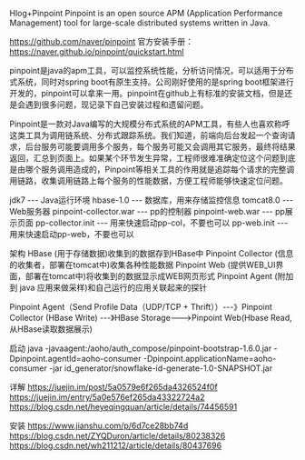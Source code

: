 Hlog+Pinpoint
Pinpoint is an open source APM (Application Performance Management) tool for large-scale distributed systems written in Java. 


https://github.com/naver/pinpoint
官方安装手册：https://naver.github.io/pinpoint/quickstart.html



pinpoint是java的apm工具，可以监控系统性能，分析访问情况，可以适用于分布式系统，同时对spring boot有原生支持。公司刚好使用的是spring boot框架进行开发的，pinpoint可以拿来一用。pinpoint在github上有标准的安装文档，但是还是会遇到很多问题，现记录下自己安装过程和遗留问题。


Pinpoint是一款对Java编写的大规模分布式系统的APM工具，有些人也喜欢称呼这类工具为调用链系统、分布式跟踪系统。我们知道，前端向后台发起一个查询请求，后台服务可能要调用多个服务，每个服务可能又会调用其它服务，最终将结果返回，汇总到页面上。如果某个环节发生异常，工程师很难准确定位这个问题到底是由哪个服务调用造成的，Pinpoint等相关工具的作用就是追踪每个请求的完整调用链路，收集调用链路上每个服务的性能数据，方便工程师能够快速定位问题。



jdk7 --- Java运行环境
hbase-1.0 --- 数据库，用来存储监控信息
tomcat8.0 --- Web服务器
pinpoint-collector.war --- pp的控制器
pinpoint-web.war --- pp展示页面
pp-collector.init --- 用来快速启动pp-col，不要也可以
pp-web.init --- 用来快速启动pp-web，不要也可以


架构
HBase (用于存储数据)收集到的数据存到HBase中
Pinpoint Collector (信息的收集者，部署在tomcat中)收集各种性能数据
Pinpoint Web (提供WEB_UI界面，部署在tomcat中)将收集到的数据显示成WEB网页形式 
Pinpoint Agent (附加到 java 应用来做采样)和自己运行的应用关联起来的探针 


Pinpoint Agent（Send Profile Data（UDP/TCP + Thrift））---》Pinpoint Collector (HBase Write) ---》HBase Storage--->Pinpoint Web(Hbase Read,从HBase读取数据展示)


启动
java -javaagent:/aoho/auth_compose/pinpoint-bootstrap-1.6.0.jar -Dpinpoint.agentId=aoho-consumer -Dpinpoint.applicationName=aoho-consumer -jar id_generator/snowflake-id-generate-1.0-SNAPSHOT.jar




详解
https://juejin.im/post/5a0579e6f265da4326524f0f
https://juejin.im/entry/5a0e576ef265da43322724a2
https://blog.csdn.net/heyeqingquan/article/details/74456591



安装
https://www.jianshu.com/p/6d7ce28bb74d
https://blog.csdn.net/ZYQDuron/article/details/80238326
https://blog.csdn.net/wh211212/article/details/80437696























